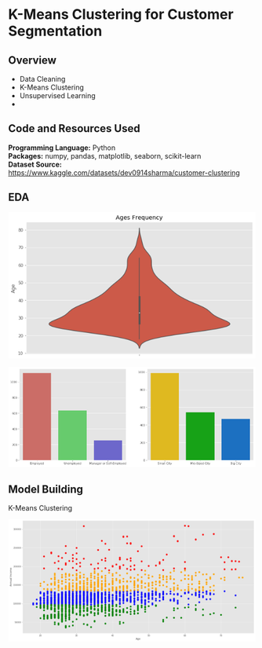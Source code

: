 # K-Means Clustering for Customer Segmentation

## Overview
* Data Cleaning
* K-Means Clustering
* Unsupervised Learning
*

## Code and Resources Used

**Programming Language:** Python  
**Packages:** numpy, pandas, matplotlib, seaborn, scikit-learn  
**Dataset Source:** https://www.kaggle.com/datasets/dev0914sharma/customer-clustering

## EDA

![](ages_dist.png)

![](dist.png)

## Model Building

K-Means Clustering

![](customer_clustering.png)
